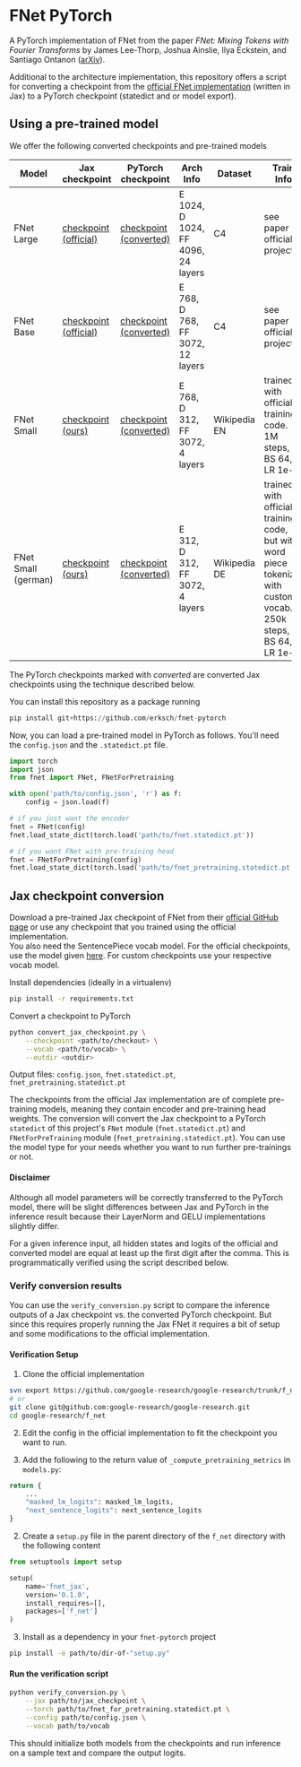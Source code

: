 # FNet PyTorch

A PyTorch implementation of FNet from the paper _FNet: Mixing Tokens with Fourier Transforms_ by James Lee-Thorp, Joshua Ainslie, Ilya Eckstein, and Santiago Ontanon ([arXiv](https://arxiv.org/abs/2105.03824)).

Additional to the architecture implementation, this repository offers a script for converting a checkpoint from the [official FNet implementation](https://github.com/google-research/google-research/tree/master/f_net) (written in Jax) to a PyTorch checkpoint (statedict and or model export).

## Using a pre-trained model

We offer the following converted checkpoints and pre-trained models

| Model               | Jax checkpoint                                                                                                                             | PyTorch checkpoint                                                                                                                                     | Arch Info                          | Dataset      | Train Info                                                                                                       |
| ------------------- | ------------------------------------------------------------------------------------------------------------------------------------------ | ------------------------------------------------------------------------------------------------------------------------------------------------------ | ---------------------------------- | ------------ | ---------------------------------------------------------------------------------------------------------------- |
| FNet Large          | [checkpoint (official)](https://storage.googleapis.com/gresearch/f_net/checkpoints/large/f_net_checkpoint)                                 | [checkpoint (converted)](https://voize-checkpoints-public.s3.eu-central-1.amazonaws.com/fnet/pytorch_checkpoints/fnet_large_pt_checkpoint.zip)         | E 1024, D 1024, FF 4096, 24 layers | C4           | see paper / official project                                                                                     |
| FNet Base           | [checkpoint (official)](https://storage.googleapis.com/gresearch/f_net/checkpoints/base/f_net_checkpoint)                                  | [checkpoint (converted)](https://voize-checkpoints-public.s3.eu-central-1.amazonaws.com/fnet/pytorch_checkpoints/fnet_base_pt_checkpoint.zip)          | E 768, D 768, FF 3072, 12 layers   | C4           | see paper / official project                                                                                     |
| FNet Small          | [checkpoint (ours)](https://voize-checkpoints-public.s3.eu-central-1.amazonaws.com/fnet/jax_checkpoints/fnet_small_de_250k_jax_checkpoint) | [checkpoint (converted)](https://voize-checkpoints-public.s3.eu-central-1.amazonaws.com/fnet/pytorch_checkpoints/fnet_small_de_250k_pt_checkpoint.zip) | E 768, D 312, FF 3072, 4 layers    | Wikipedia EN | trained with official training code. 1M steps, BS 64, LR 1e-4                                                    |
| FNet Small (german) | [checkpoint (ours)](https://voize-checkpoints-public.s3.eu-central-1.amazonaws.com/fnet/jax_checkpoints/fnet_small_jax_checkpoint)         | [checkpoint (converted)](https://voize-checkpoints-public.s3.eu-central-1.amazonaws.com/fnet/pytorch_checkpoints/fnet_small_pt_checkpoint.zip)         | E 312, D 312, FF 3072, 4 layers    | Wikipedia DE | trained with official training code, but with word piece tokenizer with custom vocab. 250k steps, BS 64, LR 1e-4 |

The PyTorch checkpoints marked with _converted_ are converted Jax checkpoints using the technique described below.

You can install this repository as a package running

```python
pip install git+https://github.com/erksch/fnet-pytorch
```

Now, you can load a pre-trained model in PyTorch as follows.
You'll need the `config.json` and the `.statedict.pt` file.

```python
import torch
import json
from fnet import FNet, FNetForPretraining

with open('path/to/config.json', 'r') as f:
    config = json.load(f)

# if you just want the encoder
fnet = FNet(config)
fnet.load_state_dict(torch.load('path/to/fnet.statedict.pt'))

# if you want FNet with pre-training head
fnet = FNetForPretraining(config)
fnet.load_state_dict(torch.load('path/to/fnet_pretraining.statedict.pt'))
```

## Jax checkpoint conversion

Download a pre-trained Jax checkpoint of FNet from their [official GitHub page](https://github.com/google-research/google-research/tree/master/f_net#base-models) or use any checkpoint that you trained using the official implementation.  
You also need the SentencePiece vocab model. For the official checkpoints, use the model given [here](https://github.com/google-research/google-research/tree/master/f_net#how-to-pre-train-or-fine-tune-fnet). For custom checkpoints use your respective vocab model.

Install dependencies (ideally in a virtualenv)

```bash
pip install -r requirements.txt
```

Convert a checkpoint to PyTorch

```bash
python convert_jax_checkpoint.py \
    --checkpoint <path/to/checkout> \
    --vocab <path/to/vocab> \
    --outdir <outdir>
```

Output files: `config.json`, `fnet.statedict.pt`, `fnet_pretraining.statedict.pt`

The checkpoints from the official Jax implementation are of complete pre-training models, meaning they contain encoder and pre-training head weights.
The conversion will convert the Jax checkpoint to a PyTorch `statedict` of this project's `FNet` module (`fnet.statedict.pt`) and `FNetForPreTraining` module (`fnet_pretraining.statedict.pt`).
You can use the model type for your needs whether you want to run further pre-trainings or not.

#### Disclaimer

Although all model parameters will be correctly transferred to the PyTorch model, there will be slight differences between Jax and PyTorch in the inference result because their LayerNorm and GELU implementations slightly differ.

For a given inference input, all hidden states and logits of the official and converted model are equal at least up the first digit after the comma. This is programmatically verified using the script described below.

### Verify conversion results

You can use the `verify_conversion.py` script to compare the inference outputs of a Jax checkpoint vs. the converted PyTorch checkpoint.
But since this requires properly running the Jax FNet it requires a bit of setup and some modifications to the official implementation.

#### Verification Setup

1. Clone the official implementation

```bash
svn export https://github.com/google-research/google-research/trunk/f_net
# or
git clone git@github.com:google-research/google-research.git
cd google-research/f_net
```

2. Edit the config in the official implementation to fit the checkpoint you want to run.

3. Add the following to the return value of `_compute_pretraining_metrics` in `models.py`:

```python
return {
    ...
    "masked_lm_logits": masked_lm_logits,
    "next_sentence_logits": next_sentence_logits
}
```

2. Create a `setup.py` file in the parent directory of the `f_net` directory with the following content

```python
from setuptools import setup

setup(
    name='fnet_jax',
    version='0.1.0',
    install_requires=[],
    packages=['f_net']
)
```

3. Install as a dependency in your `fnet-pytorch` project

```bash
pip install -e path/to/dir-of-"setup.py"
```

#### Run the verification script

```bash
python verify_conversion.py \
    --jax path/to/jax_checkpoint \
    --torch path/to/fnet_for_pretraining.statedict.pt \
    --config path/to/config.json \
    --vocab path/to/vocab
```

This should initialize both models from the checkpoints and run inference on a sample text and compare the output logits.

